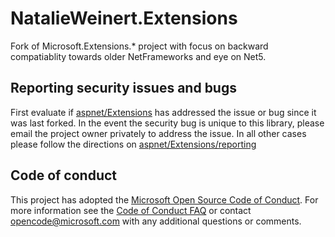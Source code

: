 NatalieWeinert.Extensions
===============

Fork of Microsoft.Extensions.* project with focus on backward compatiablity towards older NetFrameworks and eye on Net5.


## Reporting security issues and bugs

First evaluate if [aspnet/Extensions](https://github.com/aspnet/Extension) has addressed the issue or bug since it was last forked.
In the event the security bug is unique to this library, please email the project owner privately to address the issue. 
In all other cases please follow the directions on [aspnet/Extensions/reporting](https://github.com/aspnet/Extensions#reporting-security-issues-and-bugs)

## Code of conduct

This project has adopted the [Microsoft Open Source Code of Conduct](https://opensource.microsoft.com/codeofconduct/).  For more information see the [Code of Conduct FAQ](https://opensource.microsoft.com/codeofconduct/faq/) or contact [opencode@microsoft.com](mailto:opencode@microsoft.com) with any additional questions or comments.
